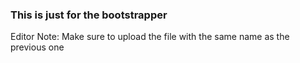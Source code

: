 ### This is just for the bootstrapper

Editor Note: Make sure to upload the file with the same name as the previous one
